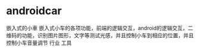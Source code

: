 # androidcar
 嵌入式的小車
嵌入式小车的各项功能，前端的逻辑交互，android的逻辑交互，二维码的功能，识别图片图形，文字等测试光感，并且控制小车到相应的位置，并且控制小车音量调节
行业 工具
